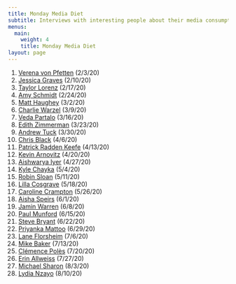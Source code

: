 ```yaml
---
title: Monday Media Diet
subtitle: Interviews with interesting people about their media consumption
menus:
  main:
    weight: 4
    title: Monday Media Diet
layout: page
---
```

1. [Verena von Pfetten](https://whyisthisinteresting.substack.com/p/why-is-this-interesting-the-monday) (2/3/20)
1. [Jessica Graves](https://whyisthisinteresting.substack.com/p/why-is-this-interesting-the-monday-5ad) (2/10/20)
1. [Taylor Lorenz](https://whyisthisinteresting.substack.com/p/why-is-this-interesting-the-monday-e36) (2/17/20)
1. [Amy Schmidt](https://whyisthisinteresting.substack.com/p/why-is-this-interesting-the-monday-5bf) (2/24/20)
1. [Matt Haughey](https://whyisthisinteresting.substack.com/p/why-is-this-interesting-the-monday-bc2) (3/2/20)
1. [Charlie Warzel](https://whyisthisinteresting.substack.com/p/why-is-this-interesting-the-monday-0f5) (3/9/20)
1. [Veda Partalo](https://whyisthisinteresting.substack.com/p/why-is-this-interesting-the-monday-a84) (3/16/20)
1. [Edith Zimmerman](https://whyisthisinteresting.substack.com/p/why-is-this-interesting-the-monday-303) (3/23/20)
1. [Andrew Tuck](https://whyisthisinteresting.substack.com/p/why-is-this-interesting-the-monday-5b1) (3/30/20)
1. [Chris Black](https://whyisthisinteresting.substack.com/p/why-is-this-interesting-the-monday-f23) (4/6/20)
1. [Patrick Radden Keefe](https://whyisthisinteresting.substack.com/p/why-is-this-interesting-the-monday-b05) (4/13/20)
1. [Kevin Arnovitz](https://whyisthisinteresting.substack.com/p/why-is-this-interesting-the-monday-186) (4/20/20)
1. [Aishwarya Iyer](https://whyisthisinteresting.substack.com/p/why-is-this-interesting-the-monday-741) (4/27/20)
1. [Kyle Chayka](https://whyisthisinteresting.substack.com/p/why-is-this-interesting-the-monday-6bc) (5/4/20)
1. [Robin Sloan](https://whyisthisinteresting.substack.com/p/why-is-this-interesting-the-monday-9e0) (5/11/20)
1. [Lilla Cosgrave](https://whyisthisinteresting.substack.com/p/why-is-this-interesting-the-monday-d82) (5/18/20)
1. [Caroline Crampton](https://whyisthisinteresting.substack.com/p/why-is-this-interesting-the-tuesday) (5/26/20)
1. [Aisha Speirs](https://whyisthisinteresting.substack.com/p/why-is-this-interesting-the-monday-154) (6/1/20)
1. [Jamin Warren](https://whyisthisinteresting.substack.com/p/why-is-this-interesting-the-monday-dab) (6/8/20)
1. [Paul Munford](https://whyisthisinteresting.substack.com/p/why-is-this-interesting-the-monday-1c7) (6/15/20)
1. [Steve Bryant](https://whyisthisinteresting.substack.com/p/why-is-this-interesting-the-monday-7b9) (6/22/20)
1. [Priyanka Mattoo](https://whyisthisinteresting.substack.com/p/why-is-this-interesting-the-monday-91f) (6/29/20)
1. [Lane Florsheim](https://whyisthisinteresting.substack.com/p/why-is-this-interesting-the-monday-7a9) (7/6/20)
1. [Mike Baker](https://whyisthisinteresting.substack.com/p/why-is-this-interesting-the-monday-993) (7/13/20)
1. [Clémence Polès](https://whyisthisinteresting.substack.com/p/why-is-this-interesting-the-monday-e37) (7/20/20)
1. [Erin Allweiss](https://whyisthisinteresting.substack.com/p/why-is-this-interesting-the-monday-a1e) (7/27/20)
1. [Michael Sharon](https://whyisthisinteresting.substack.com/p/why-is-this-interesting-the-monday-eb8) (8/3/20)
1. [Lydia Nzayo](https://whyisthisinteresting.substack.com/p/why-is-this-interesting-the-monday-9b6) (8/10/20)